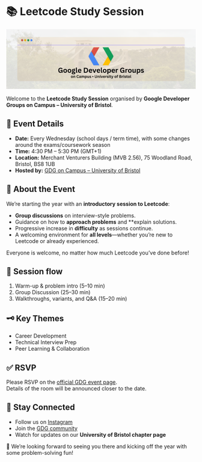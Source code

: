 # 📚 Leetcode Study Session

[![Banner](/assset/GDG_Bristol_banner.png)](https://gdg.community.dev/gdg-on-campus-university-of-bristol-bristol-united-kingdom/)


Welcome to the **Leetcode Study Session** organised by **Google Developer Groups on Campus – University of Bristol**.  
## 📅 Event Details
- **Date:** Every Wednesday (school days / term time), with some changes around the exams/coursework season
- **Time:** 4:30 PM – 5:30 PM (GMT+1)  
- **Location:** Merchant Venturers Building (MVB 2.56), 75 Woodland Road, Bristol, BS8 1UB  
- **Hosted by:** [GDG on Campus – University of Bristol](https://gdg.community.dev/gdg-on-campus-university-of-bristol-bristol-united-kingdom/)  

## 🎯 About the Event
We’re starting the year with an **introductory session to Leetcode**:  
- **Group discussions** on interview-style problems.  
- Guidance on how to **approach problems** and **explain solutions.  
- Progressive increase in **difficulty** as sessions continue.  
- A welcoming environment for **all levels**—whether you’re new to Leetcode or already experienced.

Everyone is welcome, no matter how much Leetcode you’ve done before!

## 🧭 Session flow
1. Warm-up & problem intro (5–10 min)  
2. Group Discussion (25–30 min)  
3. Walkthroughs, variants, and Q&A (15–20 min)  

## 🗝️ Key Themes
- Career Development  
- Technical Interview Prep  
- Peer Learning & Collaboration  

## ✅ RSVP
Please RSVP on the [official GDG event page](https://gdg.community.dev/gdg-on-campus-university-of-bristol-bristol-united-kingdom/).  
Details of the room will be announced closer to the date.  

## 📌 Stay Connected
- Follow us on [Instagram](https://www.instagram.com/gdscbristol/)  
- Join the [GDG community](https://gdg.community.dev/)  
- Watch for updates on our **University of Bristol chapter page**  

👋 We’re looking forward to seeing you there and kicking off the year with some problem-solving fun!
